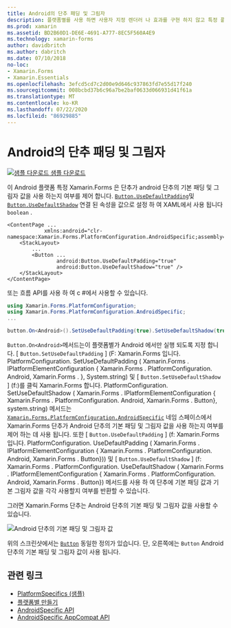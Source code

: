 ```yaml
---
title: Android의 단추 패딩 및 그림자
description: 플랫폼별를 사용 하면 사용자 지정 렌더러 나 효과를 구현 하지 않고 특정 플랫폼 에서만 사용할 수 있는 기능을 사용할 수 있습니다. 이 문서에서는 Android 단추의 기본 패딩 및 그림자 값을 사용 하는 Android 플랫폼별를 사용 하는 방법을 설명 합니다.
ms.prod: xamarin
ms.assetid: BD2B60D1-DE6E-4691-A777-8EC5F560A4E9
ms.technology: xamarin-forms
author: davidbritch
ms.author: dabritch
ms.date: 07/10/2018
no-loc:
- Xamarin.Forms
- Xamarin.Essentials
ms.openlocfilehash: 3efcd5cd7c2d00e9d646c937863fd7e55d17f240
ms.sourcegitcommit: 008bcbd37b6c96a7be2baf0633d066931d41f61a
ms.translationtype: MT
ms.contentlocale: ko-KR
ms.lasthandoff: 07/22/2020
ms.locfileid: "86929885"
---
```

# <a name="button-padding-and-shadows-on-android"></a>Android의 단추 패딩 및 그림자

[![샘플 다운로드](~/media/shared/download.png) 샘플 다운로드](https://docs.microsoft.com/samples/xamarin/xamarin-forms-samples/userinterface-platformspecifics)

이 Android 플랫폼 특정 Xamarin.Forms 은 단추가 android 단추의 기본 패딩 및 그림자 값을 사용 하는지 여부를 제어 합니다. [`Button.UseDefaultPadding`](xref:Xamarin.Forms.PlatformConfiguration.AndroidSpecific.Button.UseDefaultPaddingProperty)및 [`Button.UseDefaultShadow`](xref:Xamarin.Forms.PlatformConfiguration.AndroidSpecific.Button.UseDefaultShadowProperty) 연결 된 속성을 값으로 설정 하 여 XAML에서 사용 됩니다 `boolean` .

```xaml
<ContentPage ...
            xmlns:android="clr-namespace:Xamarin.Forms.PlatformConfiguration.AndroidSpecific;assembly=Xamarin.Forms.Core">
    <StackLayout>
        ...
        <Button ...
                android:Button.UseDefaultPadding="true"
                android:Button.UseDefaultShadow="true" />         
    </StackLayout>
</ContentPage>
```

또는 흐름 API를 사용 하 여 c #에서 사용할 수 있습니다.

```csharp
using Xamarin.Forms.PlatformConfiguration;
using Xamarin.Forms.PlatformConfiguration.AndroidSpecific;
...

button.On<Android>().SetUseDefaultPadding(true).SetUseDefaultShadow(true);
```

`Button.On<Android>`메서드는이 플랫폼별가 Android 에서만 실행 되도록 지정 합니다. [ `Button.SetUseDefaultPadding` ] (F: Xamarin.Forms 입니다. PlatformConfiguration. SetUseDefaultPadding ( Xamarin.Forms . IPlatformElementConfiguration { Xamarin.Forms . PlatformConfiguration. Android, Xamarin.Forms . }, System.string) 및 [ `Button.SetUseDefaultShadow` ] (f:)를 클릭 Xamarin.Forms 합니다. PlatformConfiguration. SetUseDefaultShadow ( Xamarin.Forms . IPlatformElementConfiguration { Xamarin.Forms . PlatformConfiguration. Android, Xamarin.Forms . Button}, system.string) 메서드는 [`Xamarin.Forms.PlatformConfiguration.AndroidSpecific`](xref:Xamarin.Forms.PlatformConfiguration.AndroidSpecific) 네임 스페이스에서 Xamarin.Forms 단추가 Android 단추의 기본 패딩 및 그림자 값을 사용 하는지 여부를 제어 하는 데 사용 됩니다. 또한 [ `Button.UseDefaultPadding` ] (f: Xamarin.Forms 입니다. PlatformConfiguration. UseDefaultPadding ( Xamarin.Forms . IPlatformElementConfiguration { Xamarin.Forms . PlatformConfiguration. Android, Xamarin.Forms . Button})) 및 [ `Button.UseDefaultShadow` ] (f: Xamarin.Forms . PlatformConfiguration. UseDefaultShadow ( Xamarin.Forms . IPlatformElementConfiguration { Xamarin.Forms . PlatformConfiguration. Android, Xamarin.Forms . Button}) 메서드를 사용 하 여 단추에 기본 패딩 값과 기본 그림자 값을 각각 사용할지 여부를 반환할 수 있습니다.

그러면 Xamarin.Forms 단추는 Android 단추의 기본 패딩 및 그림자 값을 사용할 수 있습니다.

![Android 단추의 기본 패딩 및 그림자 값](button-padding-shadow-images/button-padding-and-shadow.png)

위의 스크린샷에서는 [`Button`](xref:Xamarin.Forms.Button) 동일한 정의가 있습니다. 단, 오른쪽에는 `Button` Android 단추의 기본 패딩 및 그림자 값이 사용 됩니다.

## <a name="related-links"></a>관련 링크

- [PlatformSpecifics (샘플)](https://docs.microsoft.com/samples/xamarin/xamarin-forms-samples/userinterface-platformspecifics)
- [플랫폼별 만들기](~/xamarin-forms/platform/platform-specifics/index.md#creating-platform-specifics)
- [AndroidSpecific API](xref:Xamarin.Forms.PlatformConfiguration.AndroidSpecific)
- [AndroidSpecific AppCompat API](xref:Xamarin.Forms.PlatformConfiguration.AndroidSpecific.AppCompat)
